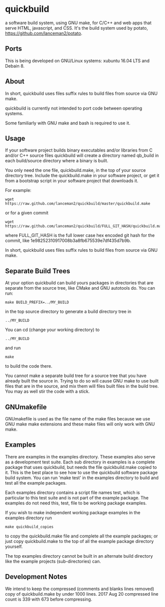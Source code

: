 # quickbuild

a software build system, using GNU make, for C/C++ and web apps
that serve HTML, javascript, and CSS.  It's the build system used
by potato, https://github.com/lanceman2/potato.

## Ports

This is being developed on GNU/Linux systems: xubuntu 16.04 LTS
and Debain 8.

## About

In short, quickbuild uses files suffix rules to build files from source
via GNU make.

quickbuild is currently not intended to port code between operating
systems.

Some familiarly with GNU make and bash is required to use it.


## Usage

If your software project builds binary executables and/or libraries from C
and/or C++ source files quickbuild will create a directory named qb_build
in each build/source directory where a binary is built.

You only need the one file, quickbuild.make, in the top of your source
directory tree.  Include the quickbuild.make in your software project, or
get it from a bootstrap script in your software project that downloads
it.

For example:
```
wget https://raw.github.com/lanceman2/quickbuild/master/quickbuild.make
```

or for a given commit
```
wget https://raw.github.com/lanceman2/quickbuild/FULL_GIT_HASH/quickbuild.make
```
where FULL_GIT_HASH is the full lower case hex encoded git hash for the
commit, like 1e98252310917008b3a8fb675539e7df435d7b9b.

In short, quickbuild uses files suffix rules to build files from source
via GNU make.


## Separate Build Trees

At your option quickbuild can build yours packages in directories that are
separate from the source tree, like CMake and GNU autotools do.  You can
run:

```
make BUILD_PREFIX=../MY_BUILD
```
in the top source directory to generate a build directory tree in
```
../MY_BUILD
```
You can cd (change your working directory) to
```
../MY_BUILD
```
and run
```
make
```
to build the code there.

You cannot make a separate build tree for a source tree that you have
already built the source in.  Trying to do so will cause GNU make to
use built files that are in the source, and mix them will files built
files in the build tree.  You may as well stir the code with a stick.


## GNUmakefile

GNUmakefile is used as the file name of the make files because we use GNU
make make extensions and these make files will only work with GNU make.


## Examples

There are examples in the examples directory.  These examples also serve
as a development test suite.  Each sub directory in examples is a complete
package that uses quickbuild, but needs the file quickbuild.make copied to
it.  This is the best place to see how to use the quickbuild software
package build system.  You can run 'make test' in the examples directory
to build and test all the example packages.

Each examples directory contains a script file names test, which is
particular to this test suite and is not part of the example package.
The examples do not need this, test, file to be working package examples.

If you wish to make independent working package examples in the examples
directory run
```
make quickbuild_copies
```
to copy the quickbuild.make file and complete all the example packages; or
just copy quickbuild.make to the top of all the example package directory
yourself.


The top examples directory cannot be built in an alternate build directory
like the example projects (sub-directories) can.


## Development Notes

We intend to keep the compressed (comments and blanks lines removed) copy
of quickbuild.make by under 1000 lines.  2017 Aug 20 compressed line
count is 339 with 673 before compressing.

